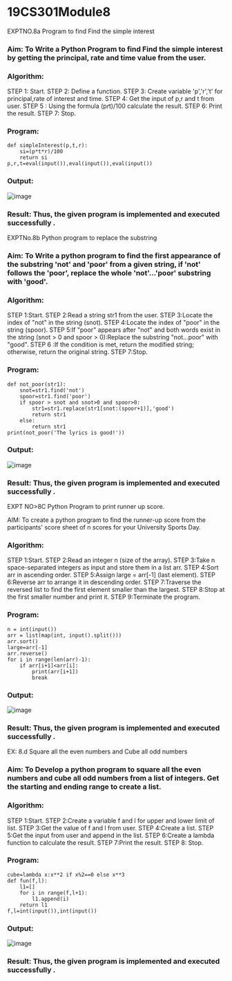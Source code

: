 # 19CS301Module8
EXPTNO.8a Program to find Find the simple interest

### Aim: To Write a Python Program to find Find the simple interest by getting the principal, rate and time value from the user.

### Algorithm:

STEP 1: Start.
STEP 2: Define a function.
STEP 3: Create variable 'p','r','t' for principal,rate of interest and time.
STEP 4: Get the input of p,r and t from user.
STEP 5 : Using the formula (p*r*t)/100 calculate the result. 
STEP 6: Print the result.
STEP 7: Stop.

### Program:
```
def simpleInterest(p,t,r):
    si=(p*t*r)/100
    return si
p,r,t=eval(input()),eval(input()),eval(input())

```
### Output:
![image](https://github.com/user-attachments/assets/0cc71222-9697-4545-a937-b330407cbc02)

### Result: Thus, the given program is implemented and executed successfully .

EXPTNo.8b Python program to replace the substring

### Aim: To Write a python program to find the first appearance of the substring 'not' and 'poor' from a given string, if 'not' follows the 'poor', replace the whole 'not'...'poor' substring with 'good'. 

### Algorithm:

STEP 1:Start.
STEP 2:Read a string str1 from the user.
STEP 3:Locate the index of "not" in the string (snot).
STEP 4:Locate the index of "poor" in the string (spoor).
STEP 5:If "poor" appears after "not" and both words exist in the string (snot > 0 and spoor > 0):Replace the substring "not...poor" with "good".
STEP 6 :If the condition is met, return the modified string; otherwise, return the original string.
STEP 7:Stop.

### Program:
```
def not_poor(str1):
    snot=str1.find('not')
    spoor=str1.find('poor')
    if spoor > snot and snot>0 and spoor>0:
        str1=str1.replace(str1[snot:(spoor+1)],'good')
        return str1
    else:
        return str1
print(not_poor('The lyrics is good!'))
```
### Output:
![image](https://github.com/user-attachments/assets/5f7d252f-10af-4394-b4b9-a423f277270d)

### Result: Thus, the given program is implemented and executed successfully .
 

EXPT NO>8C Python Program to print runner up score.

AIM:
To create a python program to find the runner-up score from the  participants' score sheet of n scores for your University Sports Day.  

### Algorithm:
STEP 1:Start.
STEP 2:Read an integer n (size of the array).
STEP 3:Take n space-separated integers as input and store them in a list arr.
STEP 4:Sort arr in ascending order.
STEP 5:Assign large = arr[-1] (last element).
STEP 6:Reverse arr to arrange it in descending order.
STEP 7:Traverse the reversed list to find the first element smaller than the largest.
STEP 8:Stop at the first smaller number and print it.
STEP 9:Terminate the program.

### Program:
```
n = int(input())
arr = list(map(int, input().split()))
arr.sort()
large=arr[-1]
arr.reverse()
for i in range(len(arr)-1):
    if arr[i+1]<arr[i]:
        print(arr[i+1])
        break
```
### Output:

![image](https://github.com/user-attachments/assets/57cbbdea-bc84-4015-823b-ff55726879e0)

### Result: Thus, the given program is implemented and executed successfully .


EX: 8.d  Square all the even numbers and Cube all odd numbers

### Aim: To Develop a python program to square all the even numbers and cube all odd numbers from a list of integers. Get the starting and ending range to create a list.


### Algorithm:

STEP 1:Start.
STEP 2:Create a variable f and l for upper and lower limit of list.
STEP 3:Get the value of f and l from user.
STEP 4:Create a list.
STEP 5:Get the input from user and append in the list.
STEP 6:Create a lambda function to calculate the result.
STEP 7:Print the result.
STEP 8: Stop.

### Program:
```
cube=lambda x:x**2 if x%2==0 else x**3
def fun(f,l):
    l1=[]
    for i in range(f,l+1):
        l1.append(i)
    return l1
f,l=int(input()),int(input())

```
### Output:

![image](https://github.com/user-attachments/assets/6bea817b-4e96-4265-a3c8-3abf23ffa14a)


### Result: Thus, the given program is implemented and executed successfully .
 


